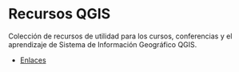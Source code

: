 # Recursos QGIS

Colección de recursos de utilidad para los cursos, conferencias y el aprendizaje de Sistema de Información Geográfico QGIS.

- [Enlaces](links)

